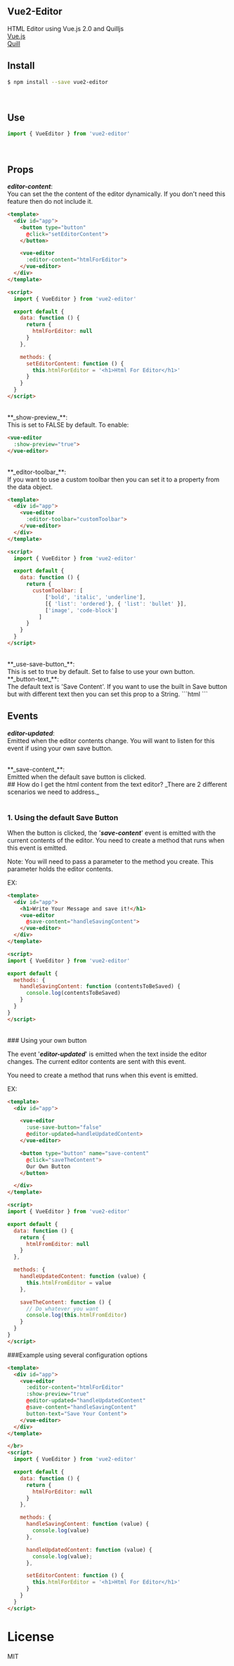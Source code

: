 ## Vue2-Editor

HTML Editor using Vue.js 2.0 and Quilljs
<br>
[Vue.js](https://vuejs.org)
</br>
[Quill](http://quilljs.com/)

<!-- ## Demo -->

<!-- [fiddle](https://jsfiddle.net/su9zv0w9/1/) -->

## Install

```bash
$ npm install --save vue2-editor
```
</br>

## Use
```js
import { VueEditor } from 'vue2-editor'
```
</br>

## Props

**_editor-content_**:
<br>
You can set the the content of the editor dynamically. If you don't need this feature then do not include it.
```html
<template>
  <div id="app">
    <button type="button"
      @click="setEditorContent">
    </button>

    <vue-editor
      :editor-content="htmlForEditor">
    </vue-editor>
  </div>
</template>

<script>
  import { VueEditor } from 'vue2-editor'

  export default {
    data: function () {
      return {
        htmlForEditor: null  
      }
    },

    methods: {
      setEditorContent: function () {
        this.htmlForEditor = '<h1>Html For Editor</h1>'
      }
    }
  }
</script>
```

</br>
**_show-preview_**:
<br>
This is set to FALSE by default. To enable:

```html
<vue-editor
  :show-preview="true">
</vue-editor>
```

</br>
**_editor-toolbar_**:
<br>
If you want to use a custom toolbar then you can set it to a property from the data object.

```html
<template>
  <div id="app">
    <vue-editor
      :editor-toolbar="customToolbar">
    </vue-editor>
  </div>
</template>

<script>
  import { VueEditor } from 'vue2-editor'

  export default {
    data: function () {
      return {
        customToolbar: [
            ['bold', 'italic', 'underline'],
            [{ 'list': 'ordered'}, { 'list': 'bullet' }],
            ['image', 'code-block']
          ]
      }
    }
  }
</script>
```
</br>
**_use-save-button_**:
</br>
This is set to true by default. Set to false to use your own button.

</br>
**_button-text_**:
</br>
The default text is 'Save Content'. If you want to use the built in Save button but with different text then you can set this prop to a String.
```html
<vue-editor
  button-text="Custom Save Message">
</vue-editor>
```
</br>


## Events

**_editor-updated_**:
</br>
Emitted when the editor contents change. You will want to listen for this event if using your own save button.

</br>
**_save-content_**:
</br>
Emitted when the default save button is clicked.

</br>
## How do I get the html content from the text editor?
_There are 2 different scenarios we need to address._
</br></br>

### 1. Using the default Save Button

   When the button is clicked, the '**_save-content_**' event is emitted with the current contents of the editor.
   You need to create a method that runs when this event is emitted.

   Note: You will need to pass a parameter to the method you create. This parameter holds the editor contents.

EX:
```html
<template>
  <div id="app">
    <h1>Write Your Message and save it!</h1>
    <vue-editor
      @save-content="handleSavingContent">
    </vue-editor>
  </div>
</template>

<script>
import { VueEditor } from 'vue2-editor'

export default {
  methods: {
    handleSavingContent: function (contentsToBeSaved) {
      console.log(contentsToBeSaved)
    }
  }  
}
</script>
```

</br>
### Using your own button

The event '**_editor-updated_**' is emitted when the text inside the editor changes. The current editor contents are sent with this event.

You need to create a method that runs when this event is emitted.

EX:
```html
<template>
  <div id="app">

    <vue-editor
      :use-save-button="false"
      @editor-updated=handleUpdatedContent>
    </vue-editor>

    <button type="button" name="save-content"
      @click="saveTheContent">
      Our Own Button
    </button>

  </div>
</template>

<script>
import { VueEditor } from 'vue2-editor'

export default {
  data: function () {
    return {
      htmlFromEditor: null
    }
  },

  methods: {
    handleUpdatedContent: function (value) {
      this.htmlFromEditor = value
    },

    saveTheContent: function () {
      // Do whatever you want
      console.log(this.htmlFromEditor)
    }
  }
}
</script>
```

###Example using several configuration options

```html
<template>
  <div id="app">
    <vue-editor
      :editor-content="htmlForEditor"
      :show-preview="true"
      @editor-updated="handleUpdatedContent"
      @save-content="handleSavingContent"
      button-text="Save Your Content">
    </vue-editor>
  </div>
</template>

</br>
<script>
  import { VueEditor } from 'vue2-editor'

  export default {
    data: function () {
      return {
        htmlForEditor: null  
      }
    },

    methods: {
      handleSavingContent: function (value) {
        console.log(value)
      },

      handleUpdatedContent: function (value) {
        console.log(value);
      },

      setEditorContent: function () {
        this.htmlForEditor = '<h1>Html For Editor</h1>'
      }
    }  
  }
</script>
```
# License
MIT
